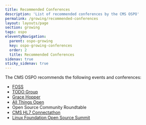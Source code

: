 ```yaml
---
title: Recommended Conferences
description: 'List of recommended conferences by the CMS OSPO'
permalink: /growing/recommended-conferences
layout: layouts/page
section: growing
tags: ospo
eleventyNavigation:
  parent: ospo-growing
  key: ospo-growing-conferences
  order: 2
  title: Recommended Conferences
sidenav: true
sticky_sidenav: true
---
```


The CMS OSPO recommends the following events and conferences:

- [FOSS](https://foss.events/)
- [TODO Group](https://todogroup.org/community/events/)
- [Grace Hopper](https://anitab.org/)
- [All Things Open](https://allthingsopen.org/)
- Open Source Community Roundtable
- [CMS HL7 Connectathon](https://confluence.hl7.org/display/FHIR/CMS+2024+-+07+FHIR+Connectathon+5)
- [Linux Foundation Open Source Summit](https://events.linuxfoundation.org/open-source-summit-north-america/)
